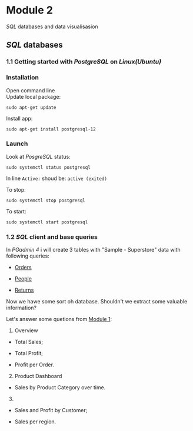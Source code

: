 # Module 2

_SQL_ databases and data visualisasion

## _SQL_ databases

### 1.1 Getting started with _PostgreSQL_ on _Linux(Ubuntu)_

### Installation
Open command line   
Update local package:
```
sudo apt-get update
```
Install app:
```
sudo apt-get install postgresql-12
```

### Launch
Look at _PosgreSQL_ status:
```
sudo systemctl status postgresql
```
In line `Active:` shoud be: `active (exited)
`   

To stop:
```
sudo systemctl stop postgresql
```
To start:
```
sudo systemctl start postgresql
```

### 1.2 _SQL_ client and base queries
In _PGadmin 4_ i will create 3 tables with "Sample - Superstore" data with following queries:

- [Orders](https://github.com/Vainane/DE-101/blob/main/Module%202/orders.sql)

- [People](https://github.com/Vainane/DE-101/blob/main/Module%202/people.sql)

- [Returns](https://github.com/Vainane/DE-101/blob/main/Module%202/returns.sql)

Now we hawe some sort oh database. Shouldn't we extract some valuable information?

Let's answer some quetions from [Module 1](https://github.com/Data-Learn/data-engineering/tree/master/DE-101%20Modules/Module01/DE%20-%20101%20Lab%201.1#%D0%B0%D0%BD%D0%B0%D0%BB%D0%B8%D1%82%D0%B8%D0%BA%D0%B0-%D0%B2-excel):

1. Overview

- Total Sales;

- Total Profit;

- Profit per Order.

2. Product Dashboard

- Sales by Product Category over time.

3.

- Sales and Profit by Customer;

- Sales per region.

